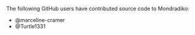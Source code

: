 The following GitHub users have contributed source code to Mondradiko:

- @marceline-cramer
- @Turtle1331
